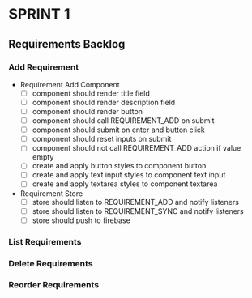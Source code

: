 SPRINT 1
========

Requirements Backlog
--------------------------

### Add Requirement
+ Requirement Add Component
  + [ ] component should render title field
  + [ ] component should render description field
  + [ ] component should render button
  + [ ] component should call REQUIREMENT_ADD on submit
  + [ ] component should submit on enter and button click
  + [ ] component should reset inputs on submit
  + [ ] component should not call REQUIREMENT_ADD action if value empty
  + [ ] create and apply button styles to component button
  + [ ] create and apply text input styles to component text input
  + [ ] create and apply textarea styles to component textarea
+ Requirement Store
  + [ ] store should listen to REQUIREMENT_ADD and notify listeners
  + [ ] store should listen to REQUIREMENT_SYNC and notify listeners
  + [ ] store should push to firebase

### List Requirements
### Delete Requirements
### Reorder Requirements
